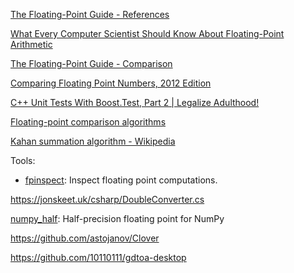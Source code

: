 [The Floating-Point Guide - References](https://floating-point-gui.de/references/)

[What Every Computer Scientist Should Know About Floating-Point Arithmetic](https://docs.oracle.com/cd/E19957-01/806-3568/ncg_goldberg.html)

[The Floating-Point Guide - Comparison](https://floating-point-gui.de/errors/comparison/)

[Comparing Floating Point Numbers, 2012 Edition](https://randomascii.wordpress.com/2012/02/25/comparing-floating-point-numbers-2012-edition/)

[C++ Unit Tests With Boost.Test, Part 2 | Legalize Adulthood!](https://legalizeadulthood.wordpress.com/2009/07/05/c-unit-tests-with-boost-test-part-2/)

[Floating-point comparison algorithms](https://www.boost.org/doc/libs/1_53_0/libs/test/doc/html/utf/testing-tools/floating_point_comparison.html)

[Kahan summation algorithm - Wikipedia](https://en.wikipedia.org/wiki/Kahan_summation_algorithm)

Tools:

- [fpinspect](https://github.com/graphitemaster/fpinspect): Inspect floating point computations.

https://jonskeet.uk/csharp/DoubleConverter.cs

[numpy_half](https://github.com/mwiebe/numpy_half): Half-precision floating point for NumPy

https://github.com/astojanov/Clover

https://github.com/10110111/gdtoa-desktop

